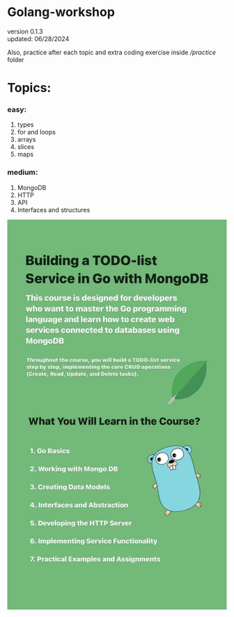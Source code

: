 # Golang-workshop

version 0.1.3  
updated: 06/28/2024

Also, practice after each topic and extra coding exercise inside _/practice_ folder

# Topics:

### easy:
1. types
2. for and loops
3. arrays
4. slices
5. maps

### medium:
1. MongoDB
2. HTTP
3. API
4. Interfaces and structures

![img](./img/main.jpeg)


